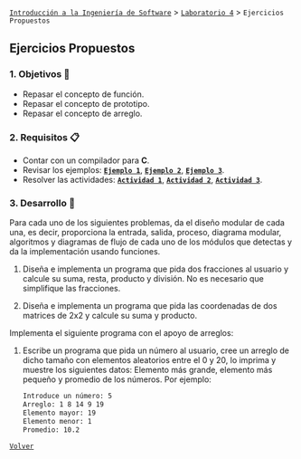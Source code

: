 [`Introducción a la Ingeniería de Software`](../../README.md) > [`Laboratorio 4`](../README.md) > `Ejercicios Propuestos`

## Ejercicios Propuestos

### 1. Objetivos :dart:

- Repasar el concepto de función.
- Repasar el concepto de prototipo.
- Repasar el concepto de arreglo.

### 2. Requisitos :clipboard:

- Contar con un compilador para __C__.
- Revisar los ejemplos: **[`Ejemplo 1`](../ejemplo01/README.md)**, **[`Ejemplo 2`](../ejemplo02/README.md)**, **[`Ejemplo 3`](../ejemplo03/README.md)**.
- Resolver las actividades: **[`Actividad 1`](../actividad01/README.md)**, **[`Actividad 2`](../actividad02/README.md)**, **[`Actividad 3`](../actividad02/README.md)**.

### 3. Desarrollo :rocket:

Para cada uno de los siguientes problemas, da el diseño modular de cada una, es decir, proporciona la entrada, salida, proceso, diagrama modular, algoritmos y diagramas de flujo de cada uno de los módulos que detectas y da la implementación usando funciones.

1. Diseña e implementa un programa que pida dos fracciones al usuario y calcule su suma, resta, producto y división. No es necesario que simplifique las fracciones.

1. Diseña e implementa un programa que pida las coordenadas de dos matrices de 2x2 y calcule su suma y producto.

Implementa el siguiente programa con el apoyo de arreglos:

1. Escribe un programa que pida un número al usuario, cree un arreglo de dicho tamaño con elementos aleatorios entre el 0 y 20, lo imprima y muestre los siguientes datos: Elemento más grande, elemento más pequeño y promedio de los números. Por ejemplo:

   ```bash
   Introduce un número: 5
   Arreglo: 1 8 14 9 19
   Elemento mayor: 19
   Elemento menor: 1
   Promedio: 10.2
   ```

[`Volver`](../README.md)
